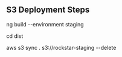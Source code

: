 ## S3 Deployment Steps

ng build --environment staging

cd dist

aws s3 sync . s3://rockstar-staging --delete